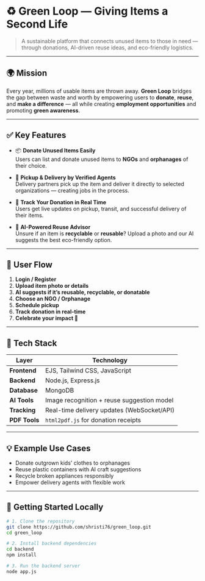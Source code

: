 # ♻️ Green Loop — Giving Items a Second Life

> A sustainable platform that connects unused items to those in need — through donations, AI-driven reuse ideas, and eco-friendly logistics.

---

## 🌍 Mission

Every year, millions of usable items are thrown away. **Green Loop** bridges the gap between waste and worth by empowering users to **donate**, **reuse**, and **make a difference** — all while creating **employment opportunities** and promoting **green awareness**.

---

## ✅ Key Features

- 📦 **Donate Unused Items Easily**  
  Users can list and donate unused items to **NGOs** and **orphanages** of their choice.

- 🚚 **Pickup & Delivery by Verified Agents**  
  Delivery partners pick up the item and deliver it directly to selected organizations — creating jobs in the process.

- 🔄 **Track Your Donation in Real Time**  
  Users get live updates on pickup, transit, and successful delivery of their items.

- 📸 **AI-Powered Reuse Advisor**  
  Unsure if an item is **recyclable** or **reusable**? Upload a photo and our AI suggests the best eco-friendly option.

---

## 🌱 User Flow

1. **Login / Register**
2. **Upload item photo or details**
3. **AI suggests if it’s reusable, recyclable, or donatable**
4. **Choose an NGO / Orphanage**
5. **Schedule pickup**
6. **Track donation in real-time**
7. **Celebrate your impact 🎉**

---

## 🤖 Tech Stack

| Layer        | Technology                                |
|--------------|--------------------------------------------|
| **Frontend** | EJS, Tailwind CSS, JavaScript             |
| **Backend**  | Node.js, Express.js                        |
| **Database** | MongoDB                                    |
| **AI Tools** | Image recognition + reuse suggestion model |
| **Tracking** | Real-time delivery updates (WebSocket/API) |
| **PDF Tools**| `html2pdf.js` for donation receipts         |

---

## 💡 Example Use Cases

- Donate outgrown kids’ clothes to orphanages  
- Reuse plastic containers with AI craft suggestions  
- Recycle broken appliances responsibly  
- Empower delivery agents with flexible work

---

## 🚀 Getting Started Locally

```bash
# 1. Clone the repository
git clone https://github.com/shristi76/green_loop.git
cd green_loop

# 2. Install backend dependencies
cd backend
npm install

# 3. Run the backend server
node app.js
